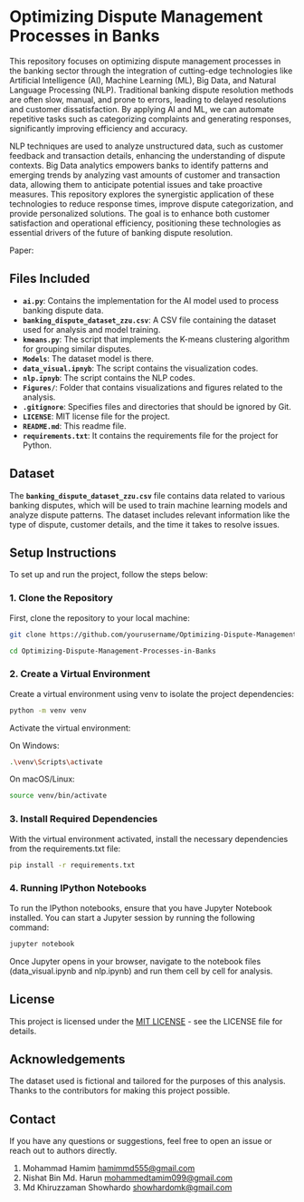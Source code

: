 # Optimizing Dispute Management Processes in Banks

This repository focuses on optimizing dispute management processes in the banking sector through the integration of cutting-edge technologies like Artificial Intelligence (AI), Machine Learning (ML), Big Data, and Natural Language Processing (NLP). Traditional banking dispute resolution methods are often slow, manual, and prone to errors, leading to delayed resolutions and customer dissatisfaction. By applying AI and ML, we can automate repetitive tasks such as categorizing complaints and generating responses, significantly improving efficiency and accuracy.

NLP techniques are used to analyze unstructured data, such as customer feedback and transaction details, enhancing the understanding of dispute contexts. Big Data analytics empowers banks to identify patterns and emerging trends by analyzing vast amounts of customer and transaction data, allowing them to anticipate potential issues and take proactive measures. This repository explores the synergistic application of these technologies to reduce response times, improve dispute categorization, and provide personalized solutions. The goal is to enhance both customer satisfaction and operational efficiency, positioning these technologies as essential drivers of the future of banking dispute resolution.

Paper: <link to paper>

## Files Included

- **`ai.py`**: Contains the implementation for the AI model used to process banking dispute data.
- **`banking_dispute_dataset_zzu.csv`**: A CSV file containing the dataset used for analysis and model training.
- **`kmeans.py`**: The script that implements the K-means clustering algorithm for grouping similar disputes.
- **`Models`**: The dataset model is there.
- **`data_visual.ipnyb`**: The script contains the visualization codes.
- **`nlp.ipnyb`**: The script contains the NLP codes.
- **`Figures/`**: Folder that contains visualizations and figures related to the analysis.
- **`.gitignore`**: Specifies files and directories that should be ignored by Git.
- **`LICENSE`**: MIT license file for the project.
- **`README.md`**: This readme file.
- **`requirements.txt`**: It contains the requirements file for the project for Python.

## Dataset

The **`banking_dispute_dataset_zzu.csv`** file contains data related to various banking disputes, which will be used to train machine learning models and analyze dispute patterns. The dataset includes relevant information like the type of dispute, customer details, and the time it takes to resolve issues.

## Setup Instructions

To set up and run the project, follow the steps below:

### 1. Clone the Repository

First, clone the repository to your local machine:
```bash
git clone https://github.com/yourusername/Optimizing-Dispute-Management-Processes-in-Banks.git
```
```bash
cd Optimizing-Dispute-Management-Processes-in-Banks
```
### 2. Create a Virtual Environment

Create a virtual environment using venv to isolate the project dependencies:
```bash
python -m venv venv
```
Activate the virtual environment:

On Windows:
```bash
.\venv\Scripts\activate
```
On macOS/Linux:
```bash
source venv/bin/activate
```

### 3. Install Required Dependencies

With the virtual environment activated, install the necessary dependencies from the requirements.txt file:
```bash
pip install -r requirements.txt
```

### 4. Running IPython Notebooks
To run the IPython notebooks, ensure that you have Jupyter Notebook installed. You can start a Jupyter session by running the following command:

```bash
jupyter notebook
```
Once Jupyter opens in your browser, navigate to the notebook files (data_visual.ipynb and nlp.ipynb) and run them cell by cell for analysis.

## License

This project is licensed under the [MIT LICENSE](LICENSE) - see the LICENSE file for details. 

## Acknowledgements

The dataset used is fictional and tailored for the purposes of this analysis.
Thanks to the contributors for making this project possible.

## Contact

If you have any questions or suggestions, feel free to open an issue or reach out to authors directly.
1. Mohammad Hamim <hamimmd555@gmail.com>
2. Nishat Bin Md. Harun <mohammedtamim099@gmail.com>
3. Md Khiruzzaman Showhardo <showhardomk@gmail.com>
